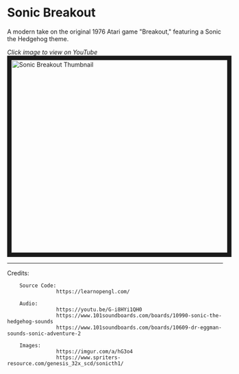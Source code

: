 # Sonic Breakout

A modern take on the original 1976 Atari game "Breakout," featuring a Sonic the Hedgehog theme.

*Click image to view on YouTube*
<a href="http://www.youtube.com/watch?feature=player_embedded&v=K1eCgV0rLbk
" target="_blank"><img src="https://i.imgur.com/Re8SGUs.png" 
alt="Sonic Breakout Thumbnail" width="800" height="450" border="10" /></a>

---

Credits:
        
        Source Code:
                    https://learnopengl.com/
                    
        Audio:
                    https://youtu.be/G-i8HYi1QH0
                    https://www.101soundboards.com/boards/10990-sonic-the-hedgehog-sounds
                    https://www.101soundboards.com/boards/10609-dr-eggman-sounds-sonic-adventure-2
                    
        Images:
                    https://imgur.com/a/hG3o4
                    https://www.spriters-resource.com/genesis_32x_scd/sonicth1/
